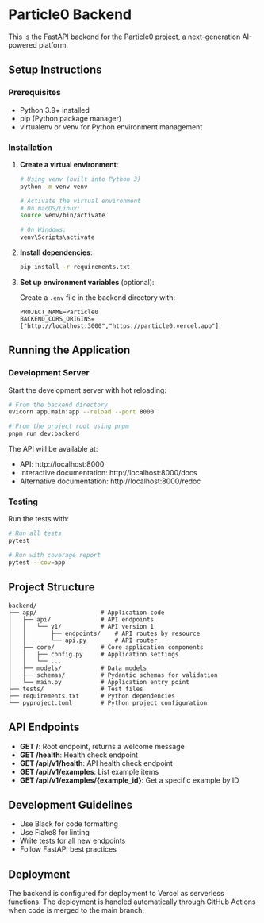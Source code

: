 # Particle0 Backend

This is the FastAPI backend for the Particle0 project, a next-generation AI-powered platform.

## Setup Instructions

### Prerequisites

- Python 3.9+ installed
- pip (Python package manager)
- virtualenv or venv for Python environment management

### Installation

1. **Create a virtual environment**:

   ```bash
   # Using venv (built into Python 3)
   python -m venv venv

   # Activate the virtual environment
   # On macOS/Linux:
   source venv/bin/activate

   # On Windows:
   venv\Scripts\activate
   ```

2. **Install dependencies**:

   ```bash
   pip install -r requirements.txt
   ```

3. **Set up environment variables** (optional):

   Create a `.env` file in the backend directory with:

   ```
   PROJECT_NAME=Particle0
   BACKEND_CORS_ORIGINS=["http://localhost:3000","https://particle0.vercel.app"]
   ```

## Running the Application

### Development Server

Start the development server with hot reloading:

```bash
# From the backend directory
uvicorn app.main:app --reload --port 8000

# From the project root using pnpm
pnpm run dev:backend
```

The API will be available at:

- API: http://localhost:8000
- Interactive documentation: http://localhost:8000/docs
- Alternative documentation: http://localhost:8000/redoc

### Testing

Run the tests with:

```bash
# Run all tests
pytest

# Run with coverage report
pytest --cov=app
```

## Project Structure

```
backend/
├── app/                  # Application code
│   ├── api/              # API endpoints
│   │   └── v1/           # API version 1
│   │       ├── endpoints/    # API routes by resource
│   │       └── api.py        # API router
│   ├── core/             # Core application components
│   │   ├── config.py     # Application settings
│   │   └── ...
│   ├── models/           # Data models
│   ├── schemas/          # Pydantic schemas for validation
│   └── main.py           # Application entry point
├── tests/                # Test files
├── requirements.txt      # Python dependencies
└── pyproject.toml        # Python project configuration
```

## API Endpoints

- **GET /**: Root endpoint, returns a welcome message
- **GET /health**: Health check endpoint
- **GET /api/v1/health**: API health check endpoint
- **GET /api/v1/examples**: List example items
- **GET /api/v1/examples/{example_id}**: Get a specific example by ID

## Development Guidelines

- Use Black for code formatting
- Use Flake8 for linting
- Write tests for all new endpoints
- Follow FastAPI best practices

## Deployment

The backend is configured for deployment to Vercel as serverless functions. The deployment is handled automatically through GitHub Actions when code is merged to the main branch.
